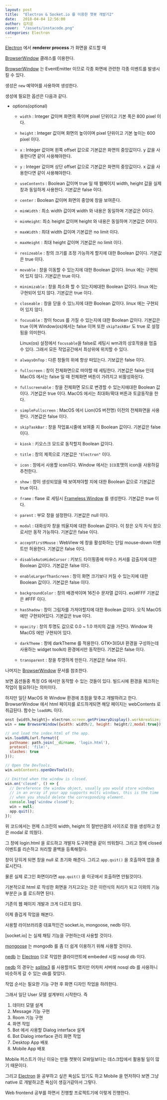 ```yaml
---
layout: post
title:  "Electron & Socket.io 를 이용한 챗봇 개발기2"
date:   2018-04-04 12:56:00
author: 김지운
cover:  "/assets/instacode.png"
categories: Electron
---
```



[Electron] 에서 **renderer process** 가 화면을 로드할 때

[BrowserWindow] 클래스를 이용한다.

[BrowserWindow] 는 EventEmitter 이므로 각종 화면에 관련한 각종 이벤트를 발생시킬 수 있다.

생성은 `new` 예약어를 사용하여 생성한다.

생성에 필요한 옵션은 다음과 같다.

- options(optional)
  - `width` :  Integer 값이며 화면의 폭이며 pixel 단위이고 기본 폭은 800 pixel 이다.
  - `height` : Integer 값이며  화면의 높이이며 pixel 단위이고 기본 높이는 600 pixel 이다.
  - `x` : Integer 값이며 왼쪽 offset 값으로 기본값은 화면의 중앙값이다. y 값을 사용한다면 같이 사용해야한다.
  - `y` : Integer 값이며 상단 offset 값으로 기본값은 화면의 중앙값이다. x 값을 사용한다면 같이 사용해야한다.
  - `useContents` : Boolean 값이며 true 일 때 웹페이지 width, height 값을 실제 창과 동일하게 사용한다. 기본값은 false 이다.
  - `center` : Boolean 값이며 화면의 중앙에 창을 보여준다.
  - `minWidth` : 최소 width 값이며 width 와 내용은 동일하며 기본값은 0이다.
  - `minHeight`: 최소 height 값이며 height 와 내용은 동일하며 기본값은 0이다.
  - `maxWidth` : 최대 width 값이며 기본값은 no limit 이다.
  - `maxHeight` : 최대 height 값이며 기본값은 no limit 이다.
  - `resizeable` : 창의 크기를 조정 가능하게 할지에 대한 Boolean 값이다. 기본값은 true 이다.
  - `movable` : 창을 이동할 수 있는지에 대한 Boolean 값이다. linux 에는 구현되어 있지 않다. 기본값은 true 이다.
  - `minimizable` : 창을 최소화 할 수 있는지에대한 Boolean 값이다. linux 에는 구현되어 있지 않다. 기본값은 true 이다.
  - `closeable` : 창을 닫을 수 있느지에 대한 Boolean 값이다. linux 에는 구현되어 있지 않다.
  - `focusable` : 창이 focus 를 가질 수 있는지에 대한 Boolean 값이다. 기본값은 true 이며 Window(os)에서는 false 이며 또한 `skipTaskBar` 도 true 로 설정 됨을 의미한다.

    Linux(os) 설정에서 `focusable`을 false로 세팅시 wm과의 상호작용을 멈출 수 있다. 그래서 모든 작업공간에서 최상위에 위치할 수 있다.
  - `alwaysOnTop` : 다른 창들의 위에 항상 떠있는다. 기보값은 false 이다.
  - `fullscreen` : 창이 전체화면으로 떠야할 때 세팅한다. 기본값은 false 인데 MacOS 에서는 false 일 때 전체화면 버튼이 가려지고 비활성화된다.
  - `fullscreenable` : 창을 전체화면 모드로 변경할 수 있는지에대한 Boolean 값이다. 기본값은 true 이다. MacOS 에서는 최대화/확대 버튼과 토글동작을 한다.
  - `simpleFullscreen` : MacOS 에서 Lion(OS 버전명) 이전의 전체화면을 사용한다. 기본값은 false 이다.
  - `skipTaskBar` : 창을 작업표시줄에 보여줄 지 Boolean 값이다. 기본값은 false 이다.
  - `kiosk` : 키오스크 모드로 동작할지 Boolean 값이다.
  - `title` : 창의 제목으로 기본값은 `"Electron"` 이다.
  - `icon` : 창에서 사용할 icon이다. Window 에서는 `ICO`포맷의 icon을 사용하길 추천한다.
  - `show` : 창이 생성되었을 때 보여져야할 지에 대한 Boolean 값으로 기본값은 true 이다.
  - `frame` : flase 로 세팅시 [Frameless Window] 를 생성한다. 기본값은 true 이다.
  - `parent` : 부모 창을 설정한다. 기본값은 null 이다.
  - `modal` : 대화상자 창을 띄울지에 대한 Boolean 값이다. 이 창은 오직 자식 창으로서만 동작 가능하다. 기본값은 false 이다.
  - `acceptFirstMouse` : WebView 에 창을 활성화하는 단일 mouse-down 이벤트만 허용한다. 기본값은 false 이다.
  - `disableAutoHideCursor` : 키보드 타이핑중에 마우스 커서를 감출지에 대한 Boolean 값이다. 기본값은 false 이다.
  - `enableLargerThanScreen` : 창이 화면 크기보다 커질 수 있는지에 대한 Boolean 값이다. 기본값은 false 이다.
  - `backgroundColor` : 창의 배경색이며 16진수 문자열 값이다. ex)#FFF 기본값은 #FFF 이다.
  - `hasShadow` : 창이 그림자를 가져야할지에 대한 Boolean 값이다. 오직 MacOS 에만 구현되어있다. 기본값은 true 이다.
  - `opacity` : 창의 투명도 값으로 0.0 ~ 1.0 까지의 값을 가진다. Window 와 MacOS 에만 구현되어 있다.
  - `darkTheme` : 창에 darkTheme 를 적용한다. GTK+3(GUI 환경을 구성하는데 사용하는 widget toolkit) 환경에서만 동작한다. 기본값은 false 이다.
  - `transparent` : 창을 투명하게 만든다. 기본값은 false 이다.

 나머지는 [BrowserWindow] 문서를 참조한다.

 보면 옵션들중 특정 OS 에서만 동작할 수 있는 것들이 있다. 빌드시에 환경을 체크하는 작업이 필요하다는 의미이다.

 하지만 일단 MacOS 와 Window 환경에 초점을 맞추고 개발하려고 한다.
 BrowserWindow 에서 html 페이지를 로드하게되면 해당 페이지는 webContents 로 취급된다.
 함수는 `loadURL` 이다.
 ```javascript
 onst {width,height}= electron.screen.getPrimaryDisplay().workAreaSize;
 win = new BrowserWindow({width: width/2, height: height/2,modal:true});

 // and load the index.html of the app.
 win.loadURL(url.format({
   pathname: path.join(__dirname, 'login.html'),
   protocol: 'file:',
   slashes: true
 }));

 // Open the DevTools.
 win.webContents.openDevTools();

 // Emitted when the window is closed.
 win.on('closed', () => {
   // Dereference the window object, usually you would store windows
   // in an array if your app supports multi windows, this is the time
   // when you should delete the corresponding element.
   console.log('window closed');
   win = null;
   app.quit();
 });
 ```

위 코드에서는 현제 스크린의 width, height 의 절반만큼의 사이즈로 창을 생성하고 창은 modal 로 띄웠다.

그 창에 login.html 을 로드하고 개발자 도구화면을 같이 띄워줬다.
그리고 창에 closed 이벤트를 리슨하고 처리할 콜백을 등록해줬다.

창이 닫히게 되면 창을 null 로 초기화 해준다. 그리고 `app.quit()` 을 호출하여 앱을 종료시킨다.

물론 실제 로그인 화면이라면 `app.quit()` 을 이곳에서 호출하면 안될것이다.

기본적으로 html 로 작성한 화면을 가지고오는 것은 이런식의 처리가 되고 이외의 기능 부분은 js 를 로드하면 된다.

기존의 웹 페이지 개발과 크게 다르지 않다.

이제 즐겁게 작업을 해본다.

사용할 라이브러리중 대표적인건 socket.io, mongoose, nedb 이다.

[socket.io] 는 실제 채팅 기능을 구현하는데 사용할 것이다.

[mongoose] 는 mongodb 를 좀 더 쉽게 이용하기 위해 사용할 것이다.

[nedb] 는 [Electron] 으로 작업한 클라이언트에 embeded 시킬 nosql db 이다.

[nedb] 의 경우는 [sqllite3] 를 사용할까도 했지만 어차피 서버에 nosql db 를 사용하니 비슷하게 갈 수 있는 db를 찾았다.

작업 순서는 필요한 기능 구현 후 화면 디자인 작업을 하려한다.

그래서 일단 User 모델 설계부터 시작한다. 즉

1. 데이터 모델 설계
2. Message 기능 구현
3. Room 기능 구현
4. 화면 작업
5. Bot 에서 사용할 Dialog interface 설계
6. Bot Dialog interface 관리 화면 작업
7. Desktop App 배포
8. Mobile App 배포

Mobile 퍼스트가 아닌 이유는 만들 챗봇이 모바일보다는 데스크탑에서 활용될 일이 많기 때문이다.

그리고 [Electron] 을 공부하고 싶은 욕심도 있기도 하고 Mobile 을 먼저하다 보면 그냥 native 로 개발하고픈 욕심이 생길거같아서 그렇다.

Web frontend 공부를 하면서 진행할 프로젝트기에 이렇게 진행한다.

[socekt.io]:https://socket.io/
[mongoose]:http://mongoosejs.com/
[nedb]:https://github.com/louischatriot/nedb
[sqllite3]:https://github.com/mapbox/node-sqlite3
[Electron]:https://electronjs.org/
[BrowserWindow]:https://electronjs.org/docs/api/browser-window
[Frameless Window]:https://electronjs.org/docs/api/frameless-window
[Electron-App-Docs]: https://electronjs.org/docs/api/app
[App-list]:https://electronjs.org/apps
